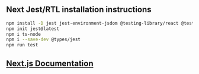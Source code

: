 
## Next Jest/RTL installation instructions

```bash
npm install -D jest jest-environment-jsdom @testing-library/react @testing-library/jest-dom
npm init jest@latest
npm i ts-node
npm i --save-dev @types/jest
npm run test
```

## [Next.js Documentation](https://nextjs.org/docs/app/building-your-application/testing/jest)